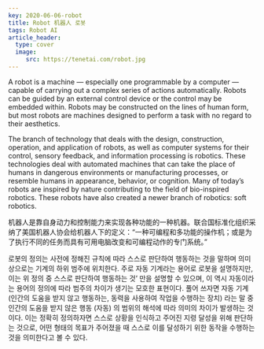 ```yaml
---
key: 2020-06-06-robot
title: Robot 机器人 로봇
tags: Robot AI
article_header:
  type: cover
  image:
     src: https://tenetai.com/robot.jpg
---
```


A robot is a machine — especially one programmable by a computer — capable of carrying out a complex series of actions automatically. Robots can be guided by an external control device or the control may be embedded within. Robots may be constructed on the lines of human form, but most robots are machines designed to perform a task with no regard to their aesthetics.

The branch of technology that deals with the design, construction, operation, and application of robots, as well as computer systems for their control, sensory feedback, and information processing is robotics. These technologies deal with automated machines that can take the place of humans in dangerous environments or manufacturing processes, or resemble humans in appearance, behavior, or cognition. Many of today’s robots are inspired by nature contributing to the field of bio-inspired robotics. These robots have also created a newer branch of robotics: soft robotics.

机器人是靠自身动力和控制能力来实现各种功能的一种机器。联合国标准化组织采纳了美国机器人协会给机器人下的定义：“一种可编程和多功能的操作机；或是为了执行不同的任务而具有可用电脑改变和可编程动作的专门系统。”

로봇의 정의는 사전에 정해진 규칙에 따라 스스로 판단하여 행동하는 것을 말하며 의미상으로는 기계의 하위 범주에 위치한다. 주로 자동 기계라는 용어로 로봇을 설명하지만, 이는 위 정의 중 스스로 판단하여 행동하는 것’ 만을 설명할 수 있으며, 이 역시 자동이라는 용어의 정의에 따라 범주의 차이가 생기는 모호한 표현이다. 풀어 쓰자면 자동 기계 (인간의 도움을 받지 않고 행동하는, 동력을 사용하여 작업을 수행하는 장치) 라는 말 중 인간의 도움을 받지 않은 행동 (자동) 의 범위의 해석에 따라 의미의 차이가 발생하는 것이다. 이는 정확히 정의하자면 스스로 상황을 인식하고 주어진 지령 달성을 위해 판단하는 것으로, 어떤 형태의 목표가 주어졌을 때 스스로 이를 달성하기 위한 동작을 수행하는 것을 의미한다고 볼 수 있다.

<!--more-->
